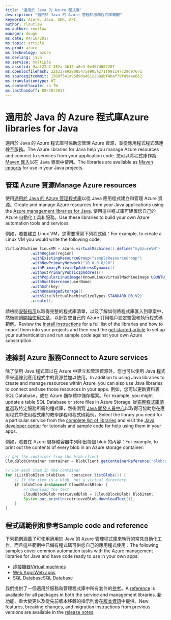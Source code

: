 ```yaml
---
title: "適用於 Java 的 Azure 程式庫"
description: "適用於 Java 的 Azure 管理和服務程式庫概觀"
keywords: Azure, Java, SDK, API
author: rloutlaw
ms.author: routlaw
manager: douge
ms.date: 04/16/2017
ms.topic: article
ms.prod: azure
ms.technology: azure
ms.devlang: java
ms.service: multiple
ms.assetid: 9aaf22a2-382a-4b13-a8e3-0e467d607207
ms.openlocfilehash: 22a337e928085475e905a271f991147729d97671
ms.sourcegitcommit: 1500f341a96d9da461c288abf4baf79f494ae662
ms.translationtype: HT
ms.contentlocale: zh-TW
ms.lasthandoff: 08/28/2017
---
```

# <a name="azure-libraries-for-java"></a><span data-ttu-id="6d246-104">適用於 Java 的 Azure 程式庫</span><span class="sxs-lookup"><span data-stu-id="6d246-104">Azure libraries for Java</span></span>

<span data-ttu-id="6d246-105">適用於 Java 的 Azure 程式庫可協助您管理 Azure 資源，並從應用程式程式碼連線至服務。</span><span class="sxs-lookup"><span data-stu-id="6d246-105">The Azure libraries for Java help you manage Azure resources and connect to services from your application code.</span></span> <span data-ttu-id="6d246-106">您可以將程式庫作為 [Maven 匯入](java-sdk-azure-install.md)以在 Java 專案中使用。</span><span class="sxs-lookup"><span data-stu-id="6d246-106">The libraries are available as [Maven imports](java-sdk-azure-install.md) for use in your Java projects.</span></span> 

## <a name="manage-azure-resources"></a><span data-ttu-id="6d246-107">管理 Azure 資源</span><span class="sxs-lookup"><span data-stu-id="6d246-107">Manage Azure resources</span></span>

<span data-ttu-id="6d246-108">使用[適用於 Java 的 Azure 管理程式庫](java-sdk-azure-get-started.md)以從 Java 應用程式建立和管理 Azure 資源。</span><span class="sxs-lookup"><span data-stu-id="6d246-108">Create and manage Azure resources from your Java applications using the [Azure management libraries for Java](java-sdk-azure-get-started.md).</span></span> <span data-ttu-id="6d246-109">使用這些程式庫可建置您自己的 Azure 自動化工具和服務。</span><span class="sxs-lookup"><span data-stu-id="6d246-109">Use these libraries to build your own Azure automation tools and services.</span></span> 

<span data-ttu-id="6d246-110">例如，若要建立 Linux VM，您需要撰寫下列程式碼：</span><span class="sxs-lookup"><span data-stu-id="6d246-110">For example, to create a Linux VM you would write the following code:</span></span>

```java
VirtualMachine linuxVM = azure.virtualMachines().define("myAzureVM")
           .withRegion(region)
           .withExistingResourceGroup("sampleResourceGroup")
           .withNewPrimaryNetwork("10.0.0.0/28")
           .withPrimaryPrivateIpAddressDynamic()
           .withoutPrimaryPublicIpAddress()
           .withPopularLinuxImage(KnownLinuxVirtualMachineImage.UBUNTU_SERVER_16_04_LTS)
           .withRootUsername(userName)
           .withSsh(key)
           .withUnmanagedStorage()
           .withSize(VirtualMachineSizeTypes.STANDARD_D3_V2)
           .create();
 ```

<span data-ttu-id="6d246-111">請檢閱[安裝指示](java-sdk-azure-install.md)以取得完整的程式庫清單，以及了解如何將程式庫匯入到專案中，然後閱讀[開始使用文章](java-sdk-azure-get-started.md)，以針對您自己的 Azure 訂用帳戶設定驗證和執行程式碼範例。</span><span class="sxs-lookup"><span data-stu-id="6d246-111">Review the [install instructions](java-sdk-azure-install.md) for a full list of the libraries and how to import them into your projects and then read the [get started article](java-sdk-azure-get-started.md) to set up your authentication and run sample code against your own Azure subscription.</span></span> 

## <a name="connect-to-azure-services"></a><span data-ttu-id="6d246-112">連線到 Azure 服務</span><span class="sxs-lookup"><span data-stu-id="6d246-112">Connect to Azure services</span></span>

<span data-ttu-id="6d246-113">除了使用 Java 程式庫以在 Azure 中建立和管理資源外，您也可以使用 Java 程式庫來連線到應用程式中的資源並加以使用。</span><span class="sxs-lookup"><span data-stu-id="6d246-113">In addition to using Java libraries to create and manage resources within Azure, you can also use Java libraries to connect  and use those resources in your apps.</span></span> <span data-ttu-id="6d246-114">例如，您可以更新資料表 SQL Database，或在 Azure 儲存體中儲存檔案。</span><span class="sxs-lookup"><span data-stu-id="6d246-114">For example, you might update a table SQL Database or store files in Azure Storage.</span></span> <span data-ttu-id="6d246-115">從[完整程式庫清單](java-sdk-azure-install.md)選取特定服務所需的程式庫，然後瀏覽 [Java 開發人員中心](https://azure.microsoft.com/develop/java/)以取得可協助您在應用程式中使用程式庫的教學課程和程式碼範例。</span><span class="sxs-lookup"><span data-stu-id="6d246-115">Select the library you need for a particular service from the [complete list of libraries](java-sdk-azure-install.md) and visit the [Java developer center](https://azure.microsoft.com/develop/java/) for tutorials and sample code for help using them in your apps.</span></span>

<span data-ttu-id="6d246-116">例如，若要在 Azure 儲存體容器中列印出每個 blob 的內容：</span><span class="sxs-lookup"><span data-stu-id="6d246-116">For example, to print out the contents of every blob in an Azure storage container:</span></span>

```java
// get the container from the blob client
CloudBlobContainer container = blobClient.getContainerReference("blobcontainer");

// For each item in the container
for (ListBlobItem blobItem : container.listBlobs()) {
    // If the item is a blob, not a virtual directory
    if (blobItem instanceof CloudBlockBlob) {
        // Download the text
        CloudBlockBlob retrievedBlob = (CloudBlockBlob) blobItem;
        System.out.println(retrievedBlob.downloadText());
    }
}
```

## <a name="sample-code-and-reference"></a><span data-ttu-id="6d246-117">程式碼範例和參考</span><span class="sxs-lookup"><span data-stu-id="6d246-117">Sample code and reference</span></span>

<span data-ttu-id="6d246-118">下列範例涵蓋了可使用適用於 Java 的 Azure 管理程式庫來執行的常見自動化工作，而且這些範例中已備有程式碼可供您自己的應用程式使用：</span><span class="sxs-lookup"><span data-stu-id="6d246-118">The following samples cover common automation tasks with the Azure management libraries for Java and have code ready to use in your own apps:</span></span>

- [<span data-ttu-id="6d246-119">虛擬機器</span><span class="sxs-lookup"><span data-stu-id="6d246-119">Virtual machines</span></span>](java-sdk-azure-virtual-machine-samples.md)
- [<span data-ttu-id="6d246-120">Web Apps</span><span class="sxs-lookup"><span data-stu-id="6d246-120">Web apps</span></span>](java-sdk-azure-web-apps-samples.md)
- [<span data-ttu-id="6d246-121">SQL Database</span><span class="sxs-lookup"><span data-stu-id="6d246-121">SQL Database</span></span>](java-sdk-azure-sql-database-samples.md)
   
<span data-ttu-id="6d246-122">我們提供了一個適用於服務和管理程式庫中所有套件的[參考](https://docs.microsoft.com/java/api)。</span><span class="sxs-lookup"><span data-stu-id="6d246-122">A [reference](https://docs.microsoft.com/java/api) is available for all packages in both the service and management libraries.</span></span> <span data-ttu-id="6d246-123">新功能、重大變更以及從先前版本移轉的指示則會在[版本資訊](java-sdk-azure-release-notes.md)中提供。</span><span class="sxs-lookup"><span data-stu-id="6d246-123">New features, breaking changes, and migration instructions from previous versions are available in the [release notes](java-sdk-azure-release-notes.md).</span></span>